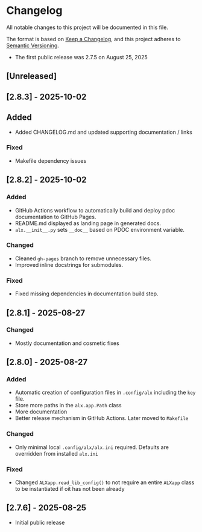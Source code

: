 # Changelog

All notable changes to this project will be documented in this file.

The format is based on [Keep a Changelog](https://keepachangelog.com/en/1.1.0/),
and this project adheres to [Semantic Versioning](https://semver.org/spec/v2.0.0.html).

- The first public release was 2.7.5 on August 25, 2025

## [Unreleased]

## [2.8.3] - 2025-10-02

## Added

- Added CHANGELOG.md and updated supporting documentation / links

### Fixed

- Makefile dependency issues

## [2.8.2] - 2025-10-02

### Added
- GitHub Actions workflow to automatically build and deploy pdoc documentation to GitHub Pages.
- README.md displayed as landing page in generated docs.
- `alx.__init__.py` sets `__doc__` based on PDOC environment variable.

### Changed
- Cleaned `gh-pages` branch to remove unnecessary files.
- Improved inline docstrings for submodules.

### Fixed
- Fixed missing dependencies in documentation build step.

## [2.8.1] - 2025-08-27

### Changed

- Mostly documentation and cosmetic fixes

## [2.8.0] - 2025-08-27

### Added
- Automatic creation of configuration files in `.config/alx`
including the `key` file.
- Store more paths in the `alx.app.Path` class
- More documentation
- Better release mechanism in GitHub Actions. Later moved to
`Makefile`

### Changed

- Only minimal local `.config/alx/alx.ini` required. Defaults 
are overridden from installed `alx.ini`

### Fixed

- Changed `ALXapp.read_lib_config()` to not require an entire `ALXapp`
class to be instantiated if oit has not been already


## [2.7.6] - 2025-08-25

- Initial public release


